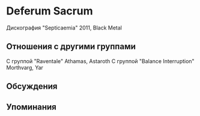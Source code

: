 # Deferum Sacrum

Дискография
"Septicaemia" 2011, Black Metal

## Отношения с другими группами

C группой "Raventale" Athamas, Astaroth
C группой "Balance Interruption" Morthvarg, Yar

## Обсуждения


## Упоминания

